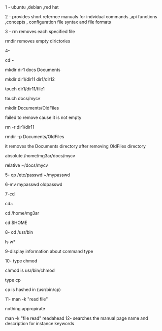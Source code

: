 1 - ubuntu ,debian ,red hat 


2 - provides short refernce manuals for indvidual commands ,api functions ,concepts , configuration file syntax and file formats


3 - rm removes each specified file

rmdir removes empty dirictories
    
4-

cd ~

mkdir dir1 docs Documents

mkdir dir1/dir11 dir1/dir12

touch dir1/dir11/file1

touch docs/mycv

mkdir Documents/OldFiles

failed to remove cause it is not empty 

rm -r dir1/dir11


rmdir -p Documents/OldFiles

it removes the Documents directory after removing OldFiles directory

absolute /home/mg3ar/docs/mycv

relative ~/docs/mycv


5- cp /etc/passwd ~/mypasswd

6-mv mypasswd oldpasswd

7-cd

  cd~
  
  cd /home/mg3ar
  
  cd $HOME


8- cd /usr/bin

ls w*


9-display information about command type


10- type chmod 

chmod is usr/bin/chmod

type cp 

cp is hashed in (usr/bin/cp)


11- man -k "read file"

nothing appropirate

man -k "file read"
readahead 
12- searches the manual page name and description for instance keywords 
